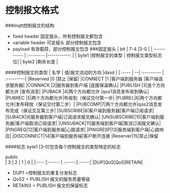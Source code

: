 


控制报文格式
=
###mqtt控制报文的结构

- fixed header 固定报头，所有控制报文都包含
- variable header 可变报头 部分控制报文包含
- payload 有效载荷，部分控制报文包含
###固定报头
|    bit       |    7-4        |3-0             |
| :----------  | :--------     |-----------:    |
|  byte1       |控制报文的类型   | 控制报文类型标志位|
|  byte2       |剩余长度                         |

####控制报文的类型
|    名字  | 值|报文流动的方向      |dasd      |
|  :----  | --|  :---------     | :---------|
|Reserved    |0 |禁止             |保留|
|CONNECT     |1 |客户端到服务器   |客户端请求服务器|
|CONNACK     |2|服务器到客户端    |连接保温确认|
|PUBLISH     |3|连个方向都允许   |发布消息|
|PUBACK      |4|两个方向都允许   |qos1消息发布收到确认|
|PUBREC  |5|两个方向都允许|布收到（保证交付第一步|
|PUBREL|6|两个方向都允许|发布释放（保证交付第二步）|
|PUBCOMP|7|两个方向都允许|qos2消息发布完成（保证交互第三步|
|SUBSCRIBE|8|客户端到服务器|客户端订阅请求|
|SUBACK|9|服务器到客户端|订阅请求报文确认|
|UNSUBSCRIBE|10|客户端到服务器|客户端取消订阅请求|
|UNSUBACK|11|服务端到客户端|取消订阅报文确认|
|PINGREQ|12|客户端到服务端|心跳请求|
|PINGRESP|13|服务端到客户端|心跳响应|
|DISCONNECT|14|客户端到服务端|客户断开连接
|Reserver|15|禁止|保留

####标志
byte1  [3-0]包含每个控制报文的类型特定的标志

public        
| 3        |     2   |     1   |    0   |
|:---:     |:-----:  |  :-----:| :----:|
|DUP|QoS|QoS|RETAIN|


-  DUP1 =控制报文的重复分发标志
-  QoS2 = PUBLISH 报文的服务质量等级
- RETAIN3 = PUBLISH 报文的保留标志

